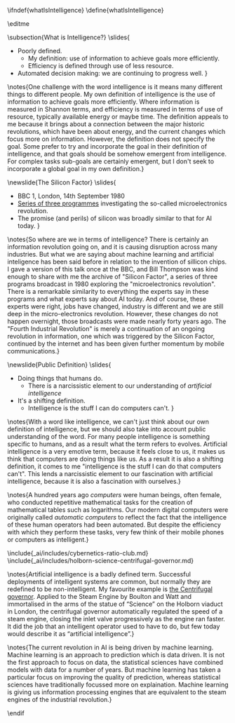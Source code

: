 \ifndef{whatIsIntelligence}
\define{whatIsIntelligence}

\editme

\subsection{What is Intelligence?}
\slides{
* Poorly defined.
    * My definition: use of information to achieve goals more efficiently.
	* Efficiency is defined through use of less resource.
* Automated decision making: we are continuing to progress well.
}

\notes{One challenge with the word intelligence is it means many different things to different people. My own definition of intelligence is the use of information to achieve goals more efficiently. Where information is measured in Shannon terms, and efficiency is measured in terms of use of resource, typically available energy or maybe time. The definition appeals to me because it brings about a connection between the major historic revolutions, which have been about energy, and the current changes which focus more on information. However, the definition does not specify the goal. Some prefer to try and incorporate the goal in their definition of intelligence, and that goals should be somehow emergent from intelligence. For complex tasks sub-goals are certainly emergent, but I don't seek to incorporate a global goal in my own definition.}

\newslide{The Silicon Factor}
\slides{
* BBC 1, London, 14th September 1980
* [Series of three programmes](http://genome.ch.bbc.co.uk/8bb0b5a05c38403280483e2f96aff1b9) investigating the so-called microelectronics revolution.
* The promise (and perils) of silicon was broadly similar to that for AI today.
}

\notes{So where are we in terms of intelligence? There is certainly an information revolution going on, and it is causing disruption across many industries. But what we are saying about machine learning and artificial inteligence has been said before in relation to the invention of sillicon chips. I gave a version of this talk once at the BBC, and Bill Thompson was kind enough to share with me the archive of "Silicon Factor", a series of three programs broadcast in 1980 exploring the "microelectronics revolution". There is a remarkable similarity to everything the experts say in these programs and what experts say about AI today. And of course, these experts were right, jobs have changed, industry is different and we are still deep in the micro-electronics revolution. However, these changes do not happen overnight, those broadcasts were made nearly forty years ago. The "Fourth Industrial Revolution" is merely a continuation of an ongoing revolution in information, one which was triggered by the Silicon Factor, continued by the internet and has been given further momentum by mobile communications.}


\newslide{Public Definition}
\slides{
* Doing things that humans do.
    * There is a narcissistic element to our understanding of *artificial intelligence*
* It's a shifting definition.
    * Intelligence is the stuff I can do computers can't.
}

\notes{With a word like intelligence, we can't just think about our own definition of intelligence, but we should also take into account public understanding of the word. For many people intelligence is something specific to humans, and as a result what the term refers to evolves. Artificial intelligence is a very emotive term, because it feels close to us, it makes us think that computers are doing things like us. As a result it is also a shifting definition, it comes to me "intelligence is the stuff I can do that computers can't". This lends a narcissistic element to our fascination with artificial intelligence, because it is also a fascination with ourselves.}

\notes{A hundred years ago *computers* were human beings, often female, who conducted repetitive mathematical tasks for the creation of mathematical tables such as logarithms. Our modern digital computers were originally called *automatic computers* to reflect the fact that the intelligence of these human operators had been automated. But despite the efficiency with which they perform these tasks, very few think of their mobile phones or computers as intelligent.}

\include{_ai/includes/cybernetics-ratio-club.md}
\include{_ai/includes/holborn-science-centrifugal-governor.md}

\notes{Artificial intelligence is a badly defined term. Successful deployments of intelligent systems are common, but normally they are redefined to be non-intelligent. My favourite example is [the Centrifugal governor](https://en.wikipedia.org/wiki/Centrifugal_governor). Applied to the Steam Engine by Boulton and Watt and immortalised in the arms of the statue of “Science” on the Holborn viaduct in London, the centrifugal governor automatically regulated the speed of a steam engine, closing the inlet valve progressively as the engine ran faster. It did the job that an intelligent operator used to have to do, but few today would describe it as “artificial intelligence”.}

\notes{The current revolution in AI is being driven by machine learning. Machine learning is an approach to prediction which is data driven. It is not the first approach to focus on data, the statistical sciences have combined models with data for a number of years. But machine learning has taken a particular focus on improving the quality of prediction, whereas statistical sciences have traditionally focussed more on explaination. Machine learning is giving us information processing engines that are equivalent to the steam engines of the industrial revolution.}

\endif
